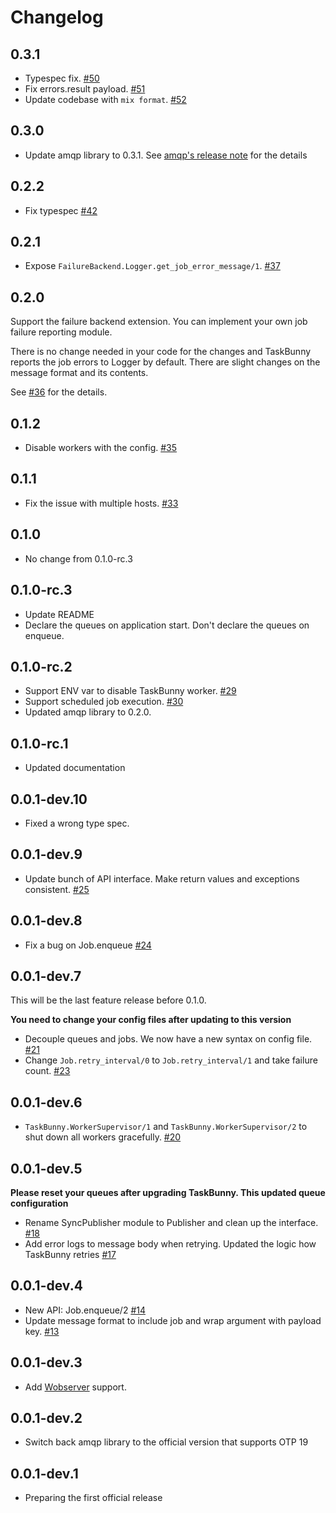 # Changelog

## 0.3.1

* Typespec fix. [#50](https://github.com/shinyscorpion/task_bunny/pull/50)
* Fix errors.result payload. [#51](https://github.com/shinyscorpion/task_bunny/pull/51)
* Update codebase with `mix format`. [#52](https://github.com/shinyscorpion/task_bunny/pull/52)

## 0.3.0

* Update amqp library to 0.3.1. See [amqp's release note](https://github.com/pma/amqp/releases) for the details

## 0.2.2

* Fix typespec [#42](https://github.com/shinyscorpion/task_bunny/pull/42)

## 0.2.1

* Expose `FailureBackend.Logger.get_job_error_message/1`. [#37](https://github.com/shinyscorpion/task_bunny/pull/37)

## 0.2.0

Support the failure backend extension.
You can implement your own job failure reporting module.

There is no change needed in your code for the changes and TaskBunny reports
the job errors to Logger by default.
There are slight changes on the message format and its contents.

See [#36](https://github.com/shinyscorpion/task_bunny/pull/36) for the details.

## 0.1.2

* Disable workers with the config. [#35](https://github.com/shinyscorpion/task_bunny/pull/35)

## 0.1.1

* Fix the issue with multiple hosts. [#33](https://github.com/shinyscorpion/task_bunny/pull/33)

## 0.1.0

* No change from 0.1.0-rc.3

## 0.1.0-rc.3

* Update README
* Declare the queues on application start. Don't declare the queues on enqueue.

## 0.1.0-rc.2

* Support ENV var to disable TaskBunny worker. [#29](https://github.com/shinyscorpion/task_bunny/pull/29)
* Support scheduled job execution. [#30](https://github.com/shinyscorpion/task_bunny/pull/30)
* Updated amqp library to 0.2.0.

## 0.1.0-rc.1

* Updated documentation

## 0.0.1-dev.10

* Fixed a wrong type spec.

## 0.0.1-dev.9

* Update bunch of API interface. Make return values and exceptions consistent. [#25](https://github.com/shinyscorpion/task_bunny/pull/25)

## 0.0.1-dev.8

* Fix a bug on Job.enqueue [#24](https://github.com/shinyscorpion/task_bunny/pull/24)

## 0.0.1-dev.7

This will be the last feature release before 0.1.0.

**You need to change your config files after updating to this version**

* Decouple queues and jobs. We now have a new syntax on config file. [#21](https://github.com/shinyscorpion/task_bunny/pull/21)
* Change `Job.retry_interval/0` to `Job.retry_interval/1` and take failure count. [#23](https://github.com/shinyscorpion/task_bunny/pull/23)

## 0.0.1-dev.6

* `TaskBunny.WorkerSupervisor/1` and `TaskBunny.WorkerSupervisor/2` to shut down
 all workers gracefully. [#20](https://github.com/shinyscorpion/task_bunny/pull/20)

## 0.0.1-dev.5

**Please reset your queues after upgrading TaskBunny. This updated queue configuration**

* Rename SyncPublisher module to Publisher and clean up the interface. [#18](https://github.com/shinyscorpion/task_bunny/pull/18)
* Add error logs to message body when retrying. Updated the logic how TaskBunny retries [#17](https://github.com/shinyscorpion/task_bunny/pull/17)

## 0.0.1-dev.4

* New API: Job.enqueue/2 [#14](https://github.com/shinyscorpion/task_bunny/pull/14)
* Update message format to include job and wrap argument with payload key. [#13](https://github.com/shinyscorpion/task_bunny/pull/13)

## 0.0.1-dev.3

* Add [Wobserver](https://github.com/shinyscorpion/wobserver) support.

## 0.0.1-dev.2

* Switch back amqp library to the official version that supports OTP 19

## 0.0.1-dev.1

* Preparing the first official release

